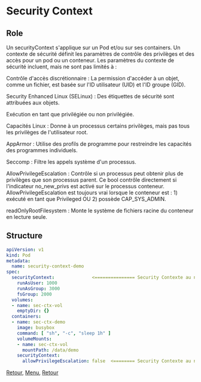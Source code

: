 # Security Context

## Role
Un securityContext s'applique sur un Pod et/ou sur ses containers.
Un contexte de sécurité définit les paramètres de contrôle des privilèges et des accès pour un pod ou un conteneur. Les paramètres du contexte de sécurité incluent, mais ne sont pas limités à :

Contrôle d'accès discrétionnaire : La permission d'accéder à un objet, comme un fichier, est basée sur l'ID utilisateur (UID) et l'ID groupe (GID).

Security Enhanced Linux (SELinux) : Des étiquettes de sécurité sont attribuées aux objets.

Exécution en tant que privilégiée ou non privilégiée.

Capacités Linux : Donne à un processus certains privilèges, mais pas tous les privilèges de l'utilisateur root.

AppArmor : Utilise des profils de programme pour restreindre les capacités des programmes individuels.

Seccomp : Filtre les appels système d'un processus.

AllowPrivilegeEscalation : Contrôle si un processus peut obtenir plus de privilèges que son processus parent. Ce bool contrôle directement si l'indicateur no_new_privs est activé sur le processus conteneur. AllowPrivilegeEscalation est toujours vrai lorsque le conteneur est : 1) exécuté en tant que Privileged OU 2) possède CAP_SYS_ADMIN.

readOnlyRootFilesystem : Monte le système de fichiers racine du conteneur en lecture seule.


## Structure
```yaml
apiVersion: v1
kind: Pod
metadata:
  name: security-context-demo
spec:
  securityContext:              <=============== Security Contexte au niveau du Pod
    runAsUser: 1000
    runAsGroup: 3000
    fsGroup: 2000
  volumes:
  - name: sec-ctx-vol
    emptyDir: {}
  containers:
  - name: sec-ctx-demo
    image: busybox
    command: [ "sh", "-c", "sleep 1h" ]
    volumeMounts:
    - name: sec-ctx-vol
      mountPath: /data/demo
    securityContext:
      allowPrivilegeEscalation: false  <======== Security Contexte au niveau du Container
```

[Retour](https://obeyler.github.io/Formation-K8S/Chapitres/RBAC.html), [Menu](https://obeyler.github.io/Formation-K8S/), [Retour](https://obeyler.github.io/Formation-K8S/Chapitres/NetworkPolicy.html)
